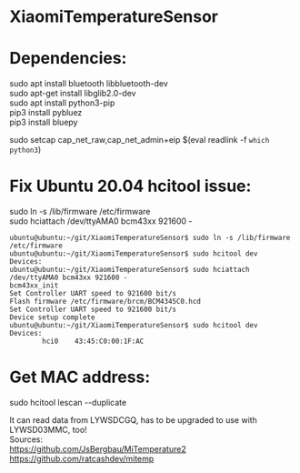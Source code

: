 # XiaomiTemperatureSensor

# Dependencies:
sudo apt install bluetooth libbluetooth-dev  
sudo apt-get install libglib2.0-dev  
sudo apt install python3-pip  
pip3 install pybluez  
pip3 install bluepy  


sudo setcap cap_net_raw,cap_net_admin+eip $(eval readlink -f `which python3`)

# Fix Ubuntu 20.04 hcitool issue:
sudo ln -s /lib/firmware /etc/firmware  
sudo hciattach /dev/ttyAMA0 bcm43xx 921600 -  
```console
ubuntu@ubuntu:~/git/XiaomiTemperatureSensor$ sudo ln -s /lib/firmware /etc/firmware
ubuntu@ubuntu:~/git/XiaomiTemperatureSensor$ sudo hcitool dev
Devices:
ubuntu@ubuntu:~/git/XiaomiTemperatureSensor$ sudo hciattach /dev/ttyAMA0 bcm43xx 921600 -
bcm43xx_init
Set Controller UART speed to 921600 bit/s
Flash firmware /etc/firmware/brcm/BCM4345C0.hcd
Set Controller UART speed to 921600 bit/s
Device setup complete
ubuntu@ubuntu:~/git/XiaomiTemperatureSensor$ sudo hcitool dev
Devices:
        hci0    43:45:C0:00:1F:AC
```

# Get MAC address:
sudo hcitool lescan --duplicate  

It can read data from LYWSDCGQ, has to be upgraded to use with LYWSD03MMC, too!  
Sources:  
https://github.com/JsBergbau/MiTemperature2  
https://github.com/ratcashdev/mitemp
